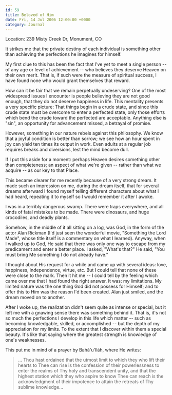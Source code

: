 ```yaml
---
id: 59
title: Beloved of Him
date: Fri, 14 Jul 2006 12:00:00 +0000
category: Journal
---
```


Location: 239 Misty Creek Dr, Monument, CO

It strikes me that the private destiny of each individual is something
other than achieving the perfections he imagines for himself.

My first clue to this has been the fact that I've yet to meet a single
person -- of any age or level of achievement -- who believes they
deserve Heaven on their own merit.  That is, if such were the measure of
spiritual success, I have found none who would grant themselves that
reward.

How can it be fair that we remain perpetually undeserving?  One of the
most widespread issues I encounter is people believing they are not good
enough, that they do not deserve happiness in life.  This mentality
presents a very specific picture: That things begin in a crude state,
and since this crude state must be overcome to enter a perfected state,
only those efforts which bend the crude toward the perfected are
acceptable.  Anything else is "sin", an opportunity for advancement
missed, a betrayal of promise.

However, something in our nature rebels against this philosophy.  We
know that a joyful condition is better than sorrow; we see how an hour
spent in joy can yield ten times its output in work.  Even adults at a
regular job requires breaks and diversions, lest the mind become dull.

If I put this aside for a moment: perhaps Heaven desires something other
than completeness; an aspect of what we're given -- rather than what we
acquire -- as our key to that Place.

This became clearer for me recently because of a very strong dream.  It
made such an impression on me, during the dream itself, that for several
dreams afterward I found myself telling different characters about what
I had heard, repeating it to myself so I would remember it after I
awoke.

I was in a terribly dangerous swamp.  There were traps everywhere, and
all kinds of fatal mistakes to be made.  There were dinosaurs, and huge
crocodiles, and deadly plants.

Somehow, in the middle of it all sitting on a log, was God, in the form
of the actor Alan Rickman (I'd just seen the wonderful movie, "Something
the Lord Made", whose title itself is a commentary on what I learned).
Anyway, when I walked up to God, He said that there was only one way to
escape from my predicament and enter a better place.  I asked, "What's
that?"  He said, "You must bring Me something I do not already have."

I thought about His request for a while and came up with several ideas:
love, happiness, independence, virtue, etc.  But I could tell that none
of these were close to the mark.  Then it hit me -- I could tell by the
feeling which came over me that I had found the right answer.  It was:
my limitations.  My limited nature was the one thing God did not possess
for Himself; and to offer this to Him was the reason I'd been created.
Alan just smiled, and the dream moved on to another.

After I woke up, the realization didn't seem quite as intense or
special, but it left me with a gnawing sense there was something behind
it.  That is, it's not so much the perfections I develop in this life
which matter -- such as becoming knowledgable, skilled, or accomplished
-- but the depth of my appreciation for my limits.  To the extent that I
discover within them a special beauty.  It's like that saying where the
greatest strength is knowledge of one's weaknesses.

This put me in mind of a prayer by Bahá'u'lláh, where He writes:

> ... Thou hast ordained that the utmost limit to which they who lift
> their hearts to Thee can rise is the confession of their powerlessness
> to enter the realms of Thy holy and transcendent unity, and that the
> highest station which they who aspire to know Thee can reach is the
> acknowledgment of their impotence to attain the retreats of Thy
> sublime knowledge...


